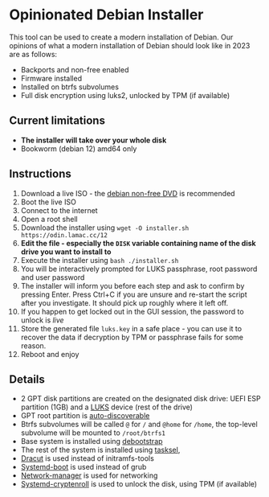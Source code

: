 # Opinionated Debian Installer

This tool can be used to create a modern installation of Debian. Our opinions of what a modern installation of Debian should look like in 2023 are as follows:

 - Backports and non-free enabled
 - Firmware installed
 - Installed on btrfs subvolumes
 - Full disk encryption using luks2, unlocked by TPM (if available)
  
## Current limitations

 - **The installer will take over your whole disk**
 - Bookworm (debian 12) amd64 only

## Instructions
 
 1. Download a live ISO - the [debian non-free DVD](https://cdimage.debian.org/cdimage/unofficial/non-free/cd-including-firmware/current-live/amd64/iso-hybrid/) is recommended
 2. Boot the live ISO
 3. Connect to the internet
 4. Open a root shell
 5. Download the installer using `wget -O installer.sh https://odin.lamac.cc/12`
 6. **Edit the file - especially the `DISK` variable containing name of the disk drive you want to install to**
 7. Execute the installer using `bash ./installer.sh`
 8. You will be interactively prompted for LUKS passphrase, root password and user password
 9. The installer will inform you before each step and ask to confirm by pressing Enter. Press Ctrl+C if you are unsure and re-start the script after you investigate. It should pick up roughly where it left off. 
 10. If you happen to get locked out in the GUI session, the password to unlock is _live_
 11. Store the generated file `luks.key` in a safe place - you can use it to recover the data if decryption by TPM or passphrase fails for some reason.
 12. Reboot and enjoy

## Details

- 2 GPT disk partitions are created on the designated disk drive: UEFI ESP partition (1GB) and a [LUKS](https://cryptsetup-team.pages.debian.net/cryptsetup/README.Debian.html) device (rest of the drive)
- GPT root partition is [auto-discoverable](https://www.freedesktop.org/software/systemd/man/systemd-gpt-auto-generator.html)
- Btrfs subvolumes will be called `@` for `/` and `@home` for `/home`, the top-level subvolume will be mounted to `/root/btrfs1`
- Base system is installed using [debootstrap](https://wiki.debian.org/Debootstrap)
- The rest of the system is installed using [tasksel](https://wiki.debian.org/tasksel),
- [Dracut](https://github.com/dracutdevs/dracut/wiki/) is used instead of initramfs-tools
- [Systemd-boot](https://www.freedesktop.org/wiki/Software/systemd/systemd-boot/) is used instead of grub
- [Network-manager](https://wiki.debian.org/NetworkManager) is used for networking
- [Systemd-cryptenroll](https://www.freedesktop.org/software/systemd/man/systemd-cryptenroll.html#--tpm2-device=PATH) is used to unlock the disk, using TPM (if available)
